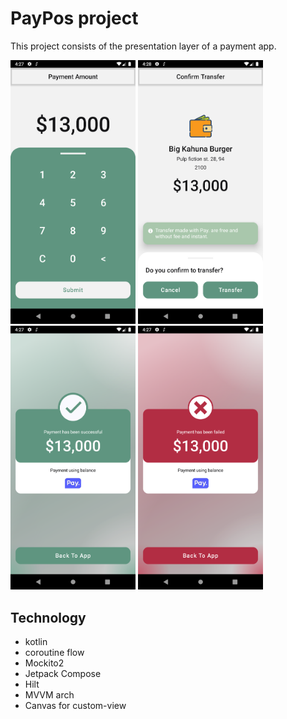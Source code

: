 # PayPos project

This project consists of the presentation layer of a payment app.

<p float="center">
    <img src="screenshots/offer.png" width ="200">
    <img src="screenshots/confirm.png" width ="200">
    <img src="screenshots/succeed.png" width ="200">
    <img src="screenshots/failure.png" width ="200">
</p>

## Technology

- kotlin
- coroutine flow
- Mockito2
- Jetpack Compose
- Hilt
- MVVM arch
- Canvas for custom-view
